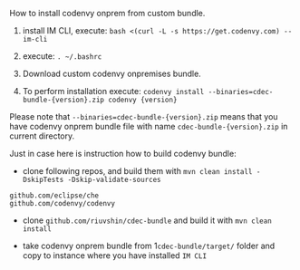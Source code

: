 How to install codenvy onprem from custom bundle.

1) install IM CLI, execute: `bash <(curl -L -s https://get.codenvy.com) --im-cli`

2) execute: `. ~/.bashrc`

3) Download custom codenvy onpremises bundle.

4) To perform installation execute: `codenvy install --binaries=cdec-bundle-{version}.zip codenvy {version}`

Please note that `--binaries=cdec-bundle-{version}.zip` means that you have codenvy onprem bundle file with name `cdec-bundle-{version}.zip` in current directory.


Just in case here is instruction how to build codenvy bundle:

- clone following repos, and build them with `mvn clean install -DskipTests -Dskip-validate-sources`
```
github.com/eclipse/che
github.com/codenvy/codenvy
```

- clone `github.com/riuvshin/cdec-bundle` and build it with `mvn clean install`

- take codenvy onprem bundle from 1`cdec-bundle/target/` folder and copy to instance where you have installed `IM CLI`
